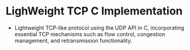 # LighWeight TCP C Implementation
* Lightweight TCP-like protocol using the UDP API in C, incorporating essential TCP mechanisms such as flow control, congestion management, and retransmission functionality. 
